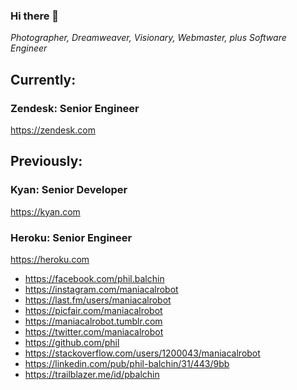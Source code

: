 ### Hi there 👋

*Photographer, Dreamweaver, Visionary, Webmaster, plus Software Engineer*

## Currently:
### Zendesk: Senior Engineer
https://zendesk.com

## Previously:
### Kyan: Senior Developer 
https://kyan.com

### Heroku: Senior Engineer
https://heroku.com

- https://facebook.com/phil.balchin
- https://instagram.com/maniacalrobot
- https://last.fm/users/maniacalrobot
- https://picfair.com/maniacalrobot
- https://maniacalrobot.tumblr.com
- https://twitter.com/maniacalrobot
- https://github.com/phil
- https://stackoverflow.com/users/1200043/maniacalrobot
- https://linkedin.com/pub/phil-balchin/31/443/9bb
- https://trailblazer.me/id/pbalchin

<!--
**phil/phil** is a ✨ _special_ ✨ repository because its `README.md` (this file) appears on your GitHub profile.

Here are some ideas to get you started:

- 🔭 I’m currently working on ...
- 🌱 I’m currently learning ...
- 👯 I’m looking to collaborate on ...
- 🤔 I’m looking for help with ...
- 💬 Ask me about ...
- 📫 How to reach me: ...
- 😄 Pronouns: ...
- ⚡ Fun fact: ...
-->
